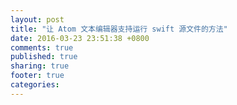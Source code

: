 ```yaml
---
layout: post
title: "让 Atom 文本编辑器支持运行 swift 源文件的方法"
date: 2016-03-23 23:51:38 +0800
comments: true
published: true
sharing: true
footer: true
categories: 
---
```

